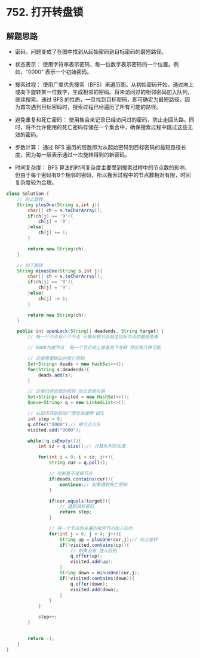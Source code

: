 # 752. 打开转盘锁


## 解题思路
* 密码。问题变成了在图中找到从起始密码到目标密码的最短路径。

* 状态表示： 使用字符串表示密码，每一位数字表示密码的一个位置。例如，"0000" 表示一个初始密码。

* 搜索过程： 使用广度优先搜索（BFS）来遍历图。从初始密码开始，通过向上或向下旋转某一位数字，生成相邻的密码。将未访问过的相邻密码加入队列，继续搜索。通过 BFS 的性质，一旦找到目标密码，即可确定为最短路径，因为首次遇到目标密码时，搜索过程已经遍历了所有可能的路径。

* 避免重复和死亡密码： 使用集合来记录已经访问过的密码，防止走回头路。同时，将不允许使用的死亡密码存储在一个集合中，确保搜索过程中跳过这些无效的密码。

* 步数计算： 通过 BFS 遍历的层数即为从起始密码到目标密码的最短路径长度，因为每一层表示通过一次旋转得到的新密码。

* 时间复杂度： BFS 算法的时间复杂度主要受到搜索过程中的节点数的影响，但由于每个密码有8个相邻的密码，所以搜索过程中的节点数相对有限，时间复杂度较为合理。

```java
class Solution {
    // 向上旋转
    String plusOne(String s,int j){
        char[] ch = s.toCharArray();
        if(ch[j] == '9'){
            ch[j] = '0';
        }else{
            ch[j] += 1;
        }

        return new String(ch);
    }

    // 向下旋转
    String minusOne(String s,int j){
        char[] ch = s.toCharArray();
        if(ch[j] == '0'){
            ch[j] = '9';
        }else{
            ch[j] -= 1;
        }

        return new String(ch);
    }

    public int openLock(String[] deadends, String target) {
        // 每一个节点有八个节点 计算从根节点到达目标节点的最短距离

        // 0000为根节点  每一个节点向上或者向下寻转 然后有八种可能

        // 记录需要跳过的死亡密码
        Set<String> deads = new HashSet<>();
        for(String s:deadends){
            deads.add(s);
        }

        // 记录已经出现的密码 防止走回头路
        Set<String> visited = new HashSet<>();
        Queue<String> q = new LinkedList<>();

        // 从起点开始启动广度优先搜索 BFS
        int step = 0;
        q.offer("0000");// 根节点入队
        visited.add("0000");

        while(!q.isEmpty()){
            int sz = q.size();// 计算队列的长度

            for(int i = 0; i < sz; i++){
                String cur = q.poll();

                // 判断是不是根节点
                if(deads.contains(cur)){
                    continue;// 如果遇到死亡密码
                }

                if(cur.equals(target)){
                    // 遇到目标密码
                    return step;
                }

                // 将一个节点的未遍历相邻节点加入队列
                for(int j = 0; j < 4; j++){
                    String up = plusOne(cur,j);// 向上旋转
                    if(!visited.contains(up)){
                        // 如果没有 进入队列
                        q.offer(up);
                        visited.add(up);
                    }
                    String down = minusOne(cur,j);
                    if(!visited.contains(down)){
                        q.offer(down);
                        visited.add(down);
                    }
                }
            }

            step++;
        }


        return -1;
    }
}

```